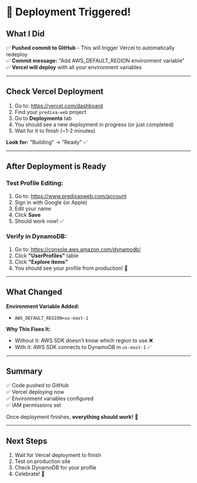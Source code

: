 # 🚀 Deployment Triggered!

## What I Did

✅ **Pushed commit to GitHub** - This will trigger Vercel to automatically redeploy  
✅ **Commit message:** "Add AWS_DEFAULT_REGION environment variable"  
✅ **Vercel will deploy** with all your environment variables

---

## Check Vercel Deployment

1. Go to: https://vercel.com/dashboard
2. Find your `predixa-web` project
3. Go to **Deployments** tab
4. You should see a new deployment in progress (or just completed)
5. Wait for it to finish (~1-2 minutes)

**Look for:** "Building" → "Ready" ✅

---

## After Deployment is Ready

### Test Profile Editing:

1. Go to: https://www.predixasweb.com/account
2. Sign in with Google (or Apple)
3. Edit your name
4. Click **Save**
5. Should work now! ✅

### Verify in DynamoDB:

1. Go to: https://console.aws.amazon.com/dynamodb/
2. Click **"UserProfiles"** table
3. Click **"Explore items"**
4. You should see your profile from production! 🎉

---

## What Changed

**Environment Variable Added:**
- `AWS_DEFAULT_REGION=us-east-1`

**Why This Fixes It:**
- Without it: AWS SDK doesn't know which region to use ❌
- With it: AWS SDK connects to DynamoDB in `us-east-1` ✅

---

## Summary

✅ Code pushed to GitHub  
✅ Vercel deploying now  
✅ Environment variables configured  
✅ IAM permissions set  

Once deployment finishes, **everything should work!** 🎉

---

## Next Steps

1. Wait for Vercel deployment to finish
2. Test on production site
3. Check DynamoDB for your profile
4. Celebrate! 🎊



